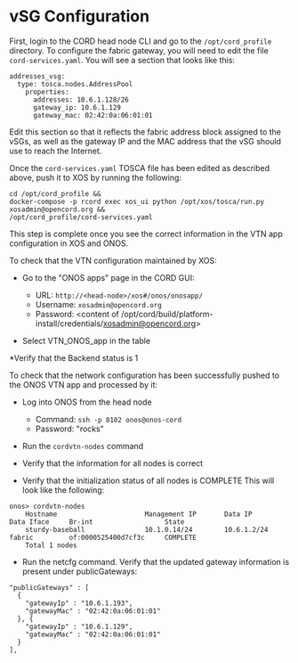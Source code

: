 # vSG Configuration

First, login to the CORD head node CLI and go to the `/opt/cord_profile` directory. To configure the fabric gateway, you will need to edit the file `cord-services.yaml`. You will see a section that looks like this:

```
addresses_vsg:
  type: tosca.nodes.AddressPool 
    properties:
      addresses: 10.6.1.128/26 
      gateway_ip: 10.6.1.129 
      gateway_mac: 02:42:0a:06:01:01 
```

Edit this section so that it reflects the fabric address block assigned to the vSGs, as well as the gateway IP and the MAC address that the vSG should use to reach the Internet. 

Once the `cord-services.yaml` TOSCA file has been edited as described above, push it to XOS by running the following:

```
cd /opt/cord_profile &&
docker-compose -p rcord exec xos_ui python /opt/xos/tosca/run.py xosadmin@opencord.org &&
/opt/cord_profile/cord-services.yaml 
```

This step is complete once you see the correct information in the VTN app configuration in XOS and ONOS. 

To check that the VTN configuration maintained by XOS:

* Go to the "ONOS apps" page in the CORD GUI:
   * URL: `http://<head-node>/xos#/onos/onosapp/`
   * Username: `xosadmin@opencord.org`
   * Password: <content of /opt/cord/build/platform-install/credentials/xosadmin@opencord.org>
   
* Select VTN_ONOS_app in the table 

*Verify that the Backend status is 1 

To check that the network configuration has been successfully pushed to the ONOS VTN app and processed by it:

* Log into ONOS from the head node 
    * Command: `ssh -p 8102 onos@onos-cord`
    * Password: "rocks"

* Run the `cordvtn-nodes` command 

* Verify that the information for all nodes is correct 

* Verify that the initialization status of all nodes is COMPLETE This will look like the following:

```
onos> cordvtn-nodes 
	Hostname                      Management IP       Data IP             Data Iface     Br-int                  State 
	sturdy-baseball               10.1.0.14/24        10.6.1.2/24         fabric         of:0000525400d7cf3c     COMPLETE 
	Total 1 nodes 
```

* Run the netcfg command. Verify that the updated gateway information is present under publicGateways:

```
"publicGateways" : [
  {
    "gatewayIp" : "10.6.1.193",
    "gatewayMac" : "02:42:0a:06:01:01"
  }, {
    "gatewayIp" : "10.6.1.129",
    "gatewayMac" : "02:42:0a:06:01:01"
  }
],
```
